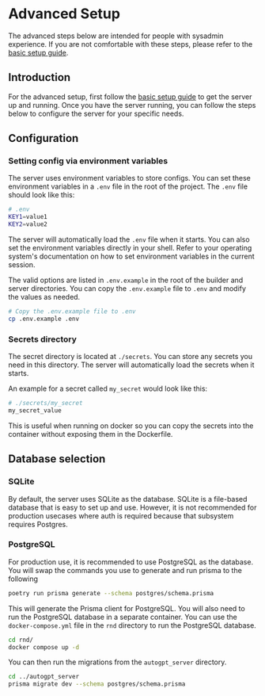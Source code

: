 # Advanced Setup

The advanced steps below are intended for people with sysadmin experience. If you are not comfortable with these steps, please refer to the [basic setup guide](setup.md).

## Introduction

For the advanced setup, first follow the [basic setup guide](setup.md) to get the server up and running. Once you have the server running, you can follow the steps below to configure the server for your specific needs.

## Configuration

### Setting config via environment variables

The server uses environment variables to store configs. You can set these environment variables in a `.env` file in the root of the project. The `.env` file should look like this:

```bash
# .env
KEY1=value1
KEY2=value2
```

The server will automatically load the `.env` file when it starts. You can also set the environment variables directly in your shell. Refer to your operating system's documentation on how to set environment variables in the current session.

The valid options are listed in `.env.example` in the root of the builder and server directories. You can copy the `.env.example` file to `.env` and modify the values as needed.

```bash
# Copy the .env.example file to .env
cp .env.example .env
```

### Secrets directory

The secret directory is located at `./secrets`. You can store any secrets you need in this directory. The server will automatically load the secrets when it starts.

An example for a secret called `my_secret` would look like this:

```bash
# ./secrets/my_secret
my_secret_value
```

This is useful when running on docker so you can copy the secrets into the container without exposing them in the Dockerfile.

## Database selection

### SQLite

By default, the server uses SQLite as the database. SQLite is a file-based database that is easy to set up and use. However, it is not recommended for production usecases where auth is required because that subsystem requires Postgres.

### PostgreSQL

For production use, it is recommended to use PostgreSQL as the database. You will swap the commands you use to generate and run prisma to the following

```bash
poetry run prisma generate --schema postgres/schema.prisma
```

This will generate the Prisma client for PostgreSQL. You will also need to run the PostgreSQL database in a separate container. You can use the `docker-compose.yml` file in the `rnd` directory to run the PostgreSQL database.

```bash
cd rnd/
docker compose up -d
```

You can then run the migrations from the `autogpt_server` directory.

```bash
cd ../autogpt_server
prisma migrate dev --schema postgres/schema.prisma
```
